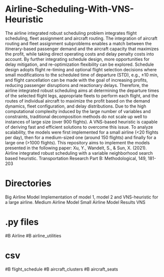 # Airline-Scheduling-With-VNS-Heuristic
The airline integrated robust scheduling problem integrates flight scheduling, fleet assignment and aircraft routing.
The integration of aircraft routing and fleet assignment subproblems enables a match between the itinerary-based passenger demand and the aircraft capacity that maximizes the profit, while taking direct operating costs and delay penalty costs into account. By further integrating schedule design, more opportunities for delay mitigation, and re-optimization flexibility can be explored. Schedule design adopts flight re-timing and optional flight selection decisions where small modifications to the scheduled time of departure (STD), e.g., ±10 min, and flight cancellation can be made with the goal of increasing profits, reducing passenger disruptions and reactionary delays. Therefore, the airline integrated robust scheduling aims at determining the departure times of the selected flight legs, appropriate fleets to perform each flight, and the routes of individual aircraft to maximize the profit based on the demand dynamics, fleet configuration, and delay distributions. 
Due to the high computational complexity induced by the large number of variables and constraints, traditional decomposition methods do not scale up well to instances of large size (over 900 flights). A VNS-based heuristic is capable of deriving fast and efficient solutions to overcome this issue.
To analyze scalability, the models were first implemented for a small airline (<20 flights per day), then for a medium-sized one (around 150 flights) and finally for a large one (>1000 flights).
This repository aims to implement the models presented in the following paper:
Xu, Y., Wandelt, S., & Sun, X. (2021). Airline integrated robust scheduling with a variable neighborhood search based heuristic. Transportation Research Part B: Methodological, 149, 181-203

# Directories
Big Airline Model 
Implementation of model 1, model 2 and VNS-heuristic for a large airline.
Medium Airline Model
Small Airline Model
Results 
 VNS 


# .py files
#B Airline
#B airline_utilities

# csv
#B flight_schedule
#B aircraft_clusters
#B aircraft_seats

